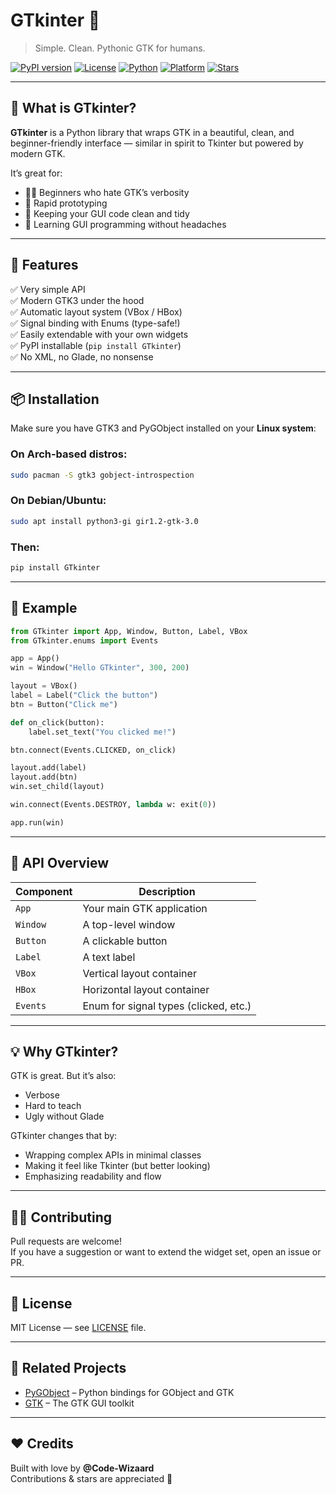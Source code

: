 # GTkinter 🧩  
> Simple. Clean. Pythonic GTK for humans.

[![PyPI version](https://img.shields.io/pypi/v/GTkinter?label=PyPI&color=blue)](https://pypi.org/project/GTkinter/)
[![License](https://img.shields.io/github/license/Code-Wizaard/GTkinter)](LICENSE)
[![Python](https://img.shields.io/badge/python-3.7+-blue)](https://www.python.org/downloads/)
[![Platform](https://img.shields.io/badge/platform-Linux%20%7C%20GTK3-success)](https://www.gtk.org/)
[![Stars](https://img.shields.io/github/stars/Code-Wizaard/GTkinter?style=social)](https://github.com/Code-Wizaard/GTkinter)

---

## 🐍 What is GTkinter?

**GTkinter** is a Python library that wraps GTK in a beautiful, clean, and beginner-friendly interface — similar in spirit to Tkinter but powered by modern GTK.

It’s great for:
- 🧑‍💻 Beginners who hate GTK’s verbosity
- 🚀 Rapid prototyping
- 🧼 Keeping your GUI code clean and tidy
- 🧠 Learning GUI programming without headaches

---

## 🌟 Features

✅ Very simple API  
✅ Modern GTK3 under the hood  
✅ Automatic layout system (VBox / HBox)  
✅ Signal binding with Enums (type-safe!)  
✅ Easily extendable with your own widgets  
✅ PyPI installable (`pip install GTkinter`)  
✅ No XML, no Glade, no nonsense

---

## 📦 Installation

Make sure you have GTK3 and PyGObject installed on your **Linux system**:

### On Arch-based distros:
```bash
sudo pacman -S gtk3 gobject-introspection
```

### On Debian/Ubuntu:
```bash
sudo apt install python3-gi gir1.2-gtk-3.0
```

### Then:
```bash
pip install GTkinter
```

---

## 🧪 Example

```python
from GTkinter import App, Window, Button, Label, VBox
from GTkinter.enums import Events

app = App()
win = Window("Hello GTkinter", 300, 200)

layout = VBox()
label = Label("Click the button")
btn = Button("Click me")

def on_click(button):
    label.set_text("You clicked me!")

btn.connect(Events.CLICKED, on_click)

layout.add(label)
layout.add(btn)
win.set_child(layout)

win.connect(Events.DESTROY, lambda w: exit(0))

app.run(win)

```


---

## 🧠 API Overview

| Component | Description                      |
|----------|----------------------------------|
| `App`    | Your main GTK application        |
| `Window` | A top-level window               |
| `Button` | A clickable button               |
| `Label`  | A text label                     |
| `VBox`   | Vertical layout container        |
| `HBox`   | Horizontal layout container      |
| `Events`  | Enum for signal types (clicked, etc.) |

---

## 💡 Why GTkinter?

GTK is great. But it’s also:
- Verbose
- Hard to teach
- Ugly without Glade

GTkinter changes that by:
- Wrapping complex APIs in minimal classes
- Making it feel like Tkinter (but better looking)
- Emphasizing readability and flow

---

## 🧑‍💻 Contributing

Pull requests are welcome!  
If you have a suggestion or want to extend the widget set, open an issue or PR.

---

## 📜 License

MIT License — see [LICENSE](LICENSE) file.

---

## 📎 Related Projects

- [PyGObject](https://pygobject.readthedocs.io/) – Python bindings for GObject and GTK
- [GTK](https://www.gtk.org/) – The GTK GUI toolkit

---

## ❤️ Credits

Built with love by **@Code-Wizaard**  
Contributions & stars are appreciated 🌟


